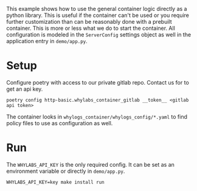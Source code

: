 This example shows how to use the general container logic directly as a python library. This is useful if the container can't be used or you
require further customization than can be reasonably done with a prebuilt container. This is more or less what we do to start the container.
All configuration is modeled in the `ServerConfig` settings object as well in the application entry in `demo/app.py`.

# Setup

Configure poetry with access to our private gitlab repo. Contact us for to get an api key.

```
poetry config http-basic.whylabs_container_gitlab __token__ <gitlab api token>
```

The container looks in `whylogs_container/whylogs_config/*.yaml` to find policy files to use as configuration as well.

# Run

The `WHYLABS_API_KEY` is the only required config. It can be set as an environment variable or directly in `demo/app.py`.

```
WHYLABS_API_KEY=key make install run
```
